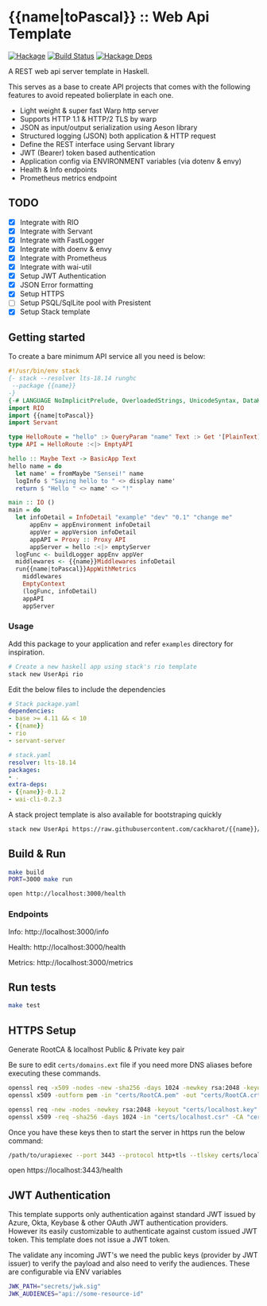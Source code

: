 # {{name|toPascal}} :: Web Api Template

[![Hackage](https://img.shields.io/hackage/v/{{name}}.svg)](https://hackage.haskell.org/package/{{name}}) [![Build Status](https://github.com/cackharot/{{name}}/workflows/{{name|toPascal}}%20CI/badge.svg)](https://github.com/cackharot/{{name}}/actions?query=workflow%3A%22{{name|toPascal}}+CI%22) [![Hackage Deps](https://img.shields.io/hackage-deps/v/{{name}}.svg)](http://packdeps.haskellers.com/reverse/{{name}})

A REST web api server template in Haskell.

This serves as a base to create API projects that comes with the following features to avoid repeated bolierplate in each one.

- Light weight & super fast Warp http server
- Supports HTTP 1.1 & HTTP/2 TLS by warp
- JSON as input/output serialization using Aeson library
- Structured logging (JSON) both application & HTTP request
- Define the REST interface using Servant library
- JWT (Bearer) token based authentication
- Application config via ENVIRONMENT variables (via dotenv & envy)
- Health & Info endpoints
- Prometheus metrics endpoint

## TODO

- [x] Integrate with RIO
- [x] Integrate with Servant
- [x] Integrate with FastLogger
- [x] Integrate with doenv & envy
- [x] Integrate with Prometheus
- [x] Integrate with wai-util
- [x] Setup JWT Authentication
- [x] JSON Error formatting
- [x] Setup HTTPS
- [ ] Setup PSQL/SqlLite pool with Presistent
- [x] Setup Stack template

## Getting started

To create a bare minimum API service all you need is below:

```haskell
#!/usr/bin/env stack
{- stack --resolver lts-18.14 runghc
 --package {{name}}
-}
{-# LANGUAGE NoImplicitPrelude, OverloadedStrings, UnicodeSyntax, DataKinds, TypeOperators #-}
import RIO
import {{name|toPascal}}
import Servant

type HelloRoute = "hello" :> QueryParam "name" Text :> Get '[PlainText] Text
type API = HelloRoute :<|> EmptyAPI

hello :: Maybe Text -> BasicApp Text
hello name = do
  let name' = fromMaybe "Sensei!" name
  logInfo $ "Saying hello to " <> display name'
  return $ "Hello " <> name' <> "!"

main :: IO ()
main = do
  let infoDetail = InfoDetail "example" "dev" "0.1" "change me"
      appEnv = appEnvironment infoDetail
      appVer = appVersion infoDetail
      appAPI = Proxy :: Proxy API
      appServer = hello :<|> emptyServer
  logFunc <- buildLogger appEnv appVer
  middlewares <- {{name}}Middlewares infoDetail
  run{{name|toPascal}}AppWithMetrics
    middlewares
    EmptyContext
    (logFunc, infoDetail)
    appAPI
    appServer
```

### Usage

Add this package to your application and refer `examples` directory for inspiration.

```bash
# Create a new haskell app using stack's rio template
stack new UserApi rio
```

Edit the below files to include the dependencies

```yaml
# Stack package.yaml
dependencies:
- base >= 4.11 && < 10
- {{name}}
- rio
- servant-server

# stack.yaml
resolver: lts-18.14
packages:
- .
extra-deps:
- {{name}}-0.1.2
- wai-cli-0.2.3
```

A stack project template is also available for bootstraping quickly

```bash
stack new UserApi https://raw.githubusercontent.com/cackharot/{{name}}/main/{{name}}.hsfiles
```

## Build & Run

```bash
make build
PORT=3000 make run

open http://localhost:3000/health
```

### Endpoints

Info: http://localhost:3000/info

Health: http://localhost:3000/health

Metrics: http://localhost:3000/metrics

## Run tests

```bash
make test
```

## HTTPS Setup

Generate RootCA & localhost Public & Private key pair

Be sure to edit `certs/domains.ext` file if you need more DNS aliases before executing these commands.

```bash
openssl req -x509 -nodes -new -sha256 -days 1024 -newkey rsa:2048 -keyout "certs/RootCA.key" -out "certs/RootCA.pem" -subj "/C=US/CN=Localhost-Root-CA"
openssl x509 -outform pem -in "certs/RootCA.pem" -out "certs/RootCA.crt"

openssl req -new -nodes -newkey rsa:2048 -keyout "certs/localhost.key" -out "certs/localhost.csr" -subj "/C=US/ST=NoWhere/L=NoWhere/O=Localhost-Certificates/CN=localhost.local"
openssl x509 -req -sha256 -days 1024 -in "certs/localhost.csr" -CA "certs/RootCA.pem" -CAkey "certs/RootCA.key" -CAcreateserial -extfile "certs/domains.ext" -out "certs/localhost.crt"
```

Once you have these keys then to start the server in https run the below command:

```bash
/path/to/urapiexec --port 3443 --protocol http+tls --tlskey certs/localhost.key --tlscert certs/localhost.crt
```

open https://localhost:3443/health

## JWT Authentication

This template supports only authentication against standard JWT issued by Azure, Okta, Keybase & other OAuth JWT authentication providers.
However its easily customizable to authenticate against custom issued JWT token. This template does not issue a JWT token.

The validate any incoming JWT's we need the public keys (provider by JWT issuer) to verify the payload and also need to verify the audiences.
These are configurable via ENV variables

```bash
JWK_PATH="secrets/jwk.sig"
JWK_AUDIENCES="api://some-resource-id"
```
